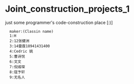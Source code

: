 # Joint_construction_projects_1
just some programmer's code-construction place [:)]
```
  maker:(Classin name)
  1:H
  2:12张健洲
  3:14雷霆18941431400
  4:Cedric 姚
  5:曹诗悦
  6:文文
  7:倪彧琛 
  8:寇予轩
  9:无名人
```
